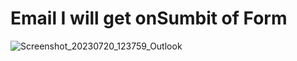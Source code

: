 # Email I will get onSumbit of Form
![Screenshot_20230720_123759_Outlook](https://github.com/Shubhangp/AIVision_Assignment/assets/86318886/ff0a5b25-7db5-42c0-ac08-8b8b58c212a2)
